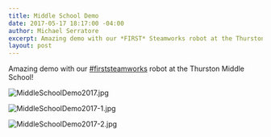 ```yaml
---
title: Middle School Demo
date: 2017-05-17 18:17:00 -04:00
author: Michael Serratore
excerpt: Amazing demo with our *FIRST* Steamworks robot at the Thurston Middle School!
layout: post
---
```


Amazing demo with our <a href="https://twitter.com/hashtag/firststeamworks?src=hash">#firststeamworks</a> robot at the Thurston Middle School!

![MiddleSchoolDemo2017.jpg](/uploads/MiddleSchoolDemo2017.jpg)

![MiddleSchoolDemo2017-1.jpg](/uploads/MiddleSchoolDemo2017-1.jpg)

![MiddleSchoolDemo2017-2.jpg](/uploads/MiddleSchoolDemo2017-2.jpg)
